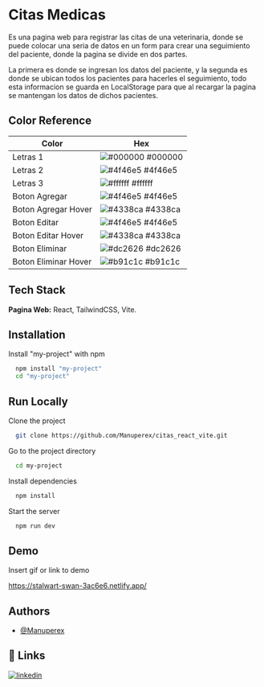 
# Citas Medicas

Es una pagina web para registrar las citas de una veterinaria, donde se puede colocar una seria de datos en un form para crear una seguimiento del paciente, donde la pagina se divide en dos partes.

La primera es donde se ingresan los datos del paciente, y la segunda es donde se ubican todos los pacientes para hacerles el seguimiento, todo esta informacion se guarda en LocalStorage para que al recargar la pagina se mantengan los datos de dichos pacientes.


## Color Reference

| Color             | Hex                                                                |
| ----------------- | ------------------------------------------------------------------ |
| Letras 1 | ![#000000](https://via.placeholder.com/10/0a192f?text=+) #000000 |
| Letras 2 | ![#4f46e5](https://via.placeholder.com/10/4f46e5?text=+) #4f46e5 |
| Letras 3 | ![#ffffff](https://via.placeholder.com/10/ffffff?text=+) #ffffff |
| Boton Agregar | ![#4f46e5](https://via.placeholder.com/10/4f46e5?text=+) #4f46e5 |
| Boton Agregar Hover| ![#4338ca](https://via.placeholder.com/10/4338ca?text=+) #4338ca |
| Boton Editar | ![#4f46e5](https://via.placeholder.com/10/4f46e5?text=+) #4f46e5 |
| Boton Editar Hover| ![#4338ca](https://via.placeholder.com/10/4338ca?text=+) #4338ca |
| Boton Eliminar | ![#dc2626](https://via.placeholder.com/10/dc2626?text=+) #dc2626 |
| Boton Eliminar Hover| ![#b91c1c](https://via.placeholder.com/10/b91c1c?text=+) #b91c1c |



## Tech Stack

**Pagina Web:** React, TailwindCSS, Vite.




## Installation

Install "my-project" with npm

```bash
  npm install "my-project"
  cd "my-project"
```
    
## Run Locally

Clone the project

```bash
  git clone https://github.com/Manuperex/citas_react_vite.git
```

Go to the project directory

```bash
  cd my-project
```

Install dependencies

```bash
  npm install
```

Start the server

```bash
  npm run dev
```


## Demo

Insert gif or link to demo

https://stalwart-swan-3ac6e6.netlify.app/
## Authors

- [@Manuperex](https://github.com/Manuperex)


## 🔗 Links
[![linkedin](https://img.shields.io/badge/linkedin-0A66C2?style=for-the-badge&logo=linkedin&logoColor=white)](https://www.linkedin.com/in/manuelperez24/)


